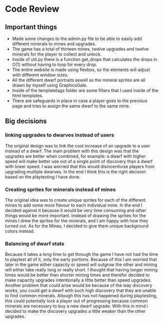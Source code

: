 # Code Review

## Important things

<ul>

<li>
Made some changes to the admin.py file to be able to easily add different minerals to mines and upgrades.
</li>

<li>
The game has a total of thirteen mines, twelve upgrades and twelve minerals for the player to collect and unlock.
</li>

<li>
Inside of util.py there is a function get_drops that calculates the drops in O(1) without having to loop for every drop.
</li>

<li>
The entire website is made using flexbox, so the elements will adjust with different window sizes.
</li>

<li>
All the different dwarf portraits aswell as the mineral sprites are all drawn by myself using GraphicsGale.
</li>

<li>
Inside of the templatetags folder are some filters that I used inside of the html templates.
</li>

<li>
There are safeguards in place in case a player goes to the previous page and tries to assign the same dwarf to the same mine.
</li>

</ul>

## Big decisions

### linking upgrades to dwarves instead of users
The original design was to link the cost increase of an upgrade to a user instead of a dwarf.
The main problem with this design was that the upgrades are better when combined, for example: a dwarf with higher speed will make better use out of a single point of discovery than a dwarf with lower speed. I was worried that this would disincentivize players from upgrading multiple dwarves. In the end I think this is the right decision based on the playtesting I have done. 

### Creating sprites for minerals instead of mines
The original idea was to create unique sprites for each of the different mines to add some more flavour to each individual mine. 
In the end I decided against it because it would be very time consuming and other things would be more important.
Instead of drawing the sprites for the mines I drew the sprites for the minerals, and I am happy with how they turned out.
As for the Mines, I decided to give them unique background colors instead.

### Balancing of dwarf stats
Because it takes a long time to get through the game I have not had the time to playtest all of it, only the early portions.
Because of this I am worried that later in the game either capacity or speed will outgrow the other and mining will either take really long or really short. I thought that having longer mining times would be better than shorter mining times and therefor decided to make capacity upgrades intentionally a little better than speed upgrades. Another problem that could arise would be because of the way discovery works, you could get a dwarf with such high discovery that they are unable to find common minerals. Altough this has not happened during playtesting, this could potentally lock a player out of progressing because common minerals are necessary to buy a new dwarf upgrade. With this in mind i decided to make the discovery upgrades a little weaker than the other upgrades.



